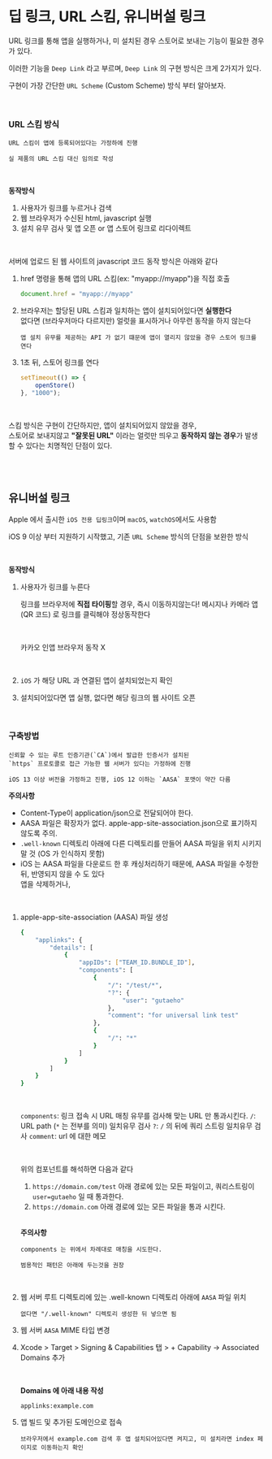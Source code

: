 # 딥 링크, URL 스킴, 유니버설 링크

URL 링크를 통해 앱을 실행하거나, 미 설치된 경우 스토어로 보내는 기능이 필요한 경우가 있다.

이러한 기능을 `Deep Link` 라고 부르며, `Deep Link` 의 구현 방식은 크게 2가지가 있다.

구현이 가장 간단한 `URL Scheme` (Custom Scheme) 방식 부터 알아보자.

</br>

### URL 스킴 방식

```
URL 스킴이 앱에 등록되어있다는 가정하에 진행

실 제품의 URL 스킴 대신 임의로 작성
```

</br>

**동작방식**

1. 사용자가 링크를 누르거나 검색
2. 웹 브라우저가 수신된 html, javascript 실행
3. 설치 유무 검사 및 앱 오픈 or 앱 스토어 링크로 리다이렉트

</br>

서버에 업로드 된 웹 사이트의 javascript 코드 동작 방식은 아래와 같다  


1. href 명령을 통해 앱의 URL 스킴(ex: "myapp://myapp")을 직접 호출

    ```js
    document.href = "myapp://myapp"
    ```

2. 브라우저는 할당된 URL 스킴과 일치하는 앱이 설치되어있다면 **실행한다**  
없다면 (브라우저마다 다르지만) 얼럿을 표시하거나 아무런 동작을 하지 않는다

    ```
    앱 설치 유무를 제공하는 API 가 없기 떄문에 앱이 열리지 않았을 경우 스토어 링크를 연다
    ```

3. 1초 뒤, 스토어 링크를 연다
    ```js
    setTimeout(() => {
        openStore()
    }, "1000");
    ```

</br>

스킴 방식은 구현이 간단하지만, 앱이 설치되어있지 않았을 경우,  
스토어로 보내지않고 **"잘못된 URL"** 이라는 얼럿만 띄우고 **동작하지 않는 경우**가 발생할 수 있다는 치명적인 단점이 있다.

</br>
</br>

## 유니버설 링크

Apple 에서 출시한 `iOS 전용 딥링크`이며 `macOS`, `watchOS`에서도 사용함

iOS 9 이상 부터 지원하기 시작했고, 기존 `URL Scheme` 방식의 단점을 보완한 방식

</br>

**동작방식**

1. 사용자가 링크를 누른다

    링크를 브라우저에 **직접 타이핑**할 경우, 즉시 이동하지않는다!
    메시지나 카메라 앱 (QR 코드) 로 링크를 클릭해야 정상동작한다

    </br>

    카카오 인앱 브라우저 동작 X

    </br>

2. `iOS` 가 해당 URL 과 연결된 앱이 설치되었는지 확인
3. 설치되어있다면 앱 실행, 없다면 해당 링크의 웹 사이트 오픈


</br>



### 구축방법

```
신뢰할 수 있는 루트 인증기관(`CA`)에서 발급한 인증서가 설치된  
`https` 프로토콜로 접근 가능한 웹 서버가 있다는 가정하에 진행

iOS 13 이상 버전을 가정하고 진행, iOS 12 이하는 `AASA` 포맷이 약간 다름
```

**주의사항**

- Content-Type이 application/json으로 전달되어야 한다.
- AASA 파일은 확장자가 없다. apple-app-site-association.json으로 표기하지 않도록 주의.
- `.well-known` 디렉토리 아래에 다른 디렉토리를 만들어 AASA 파일을 위치 시키지 말 것 (OS 가 인식하지 못함)
- iOS 는 AASA 파일을 다운로드 한 후 캐싱처리하기 때문에, AASA 파일을 수정한 뒤, 반영되지 않을 수 도 있다  
앱을 삭제하거나,  

</br>

1. apple-app-site-association (AASA) 파일 생성

    ```bash
    {
        "applinks": {
            "details": [
                {
                    "appIDs": ["TEAM_ID.BUNDLE_ID"],
                    "components": [
                        {
                            "/": "/test/*",
                            "?": {
                                "user": "gutaeho"
                            },
                            "comment": "for universal link test"
                        },
                        {
                            "/": "*"
                        }
                    ]
                }
            ]
        }
    }
    ```

    </br>

    `components`: 링크 접속 시 URL 매칭 유무를 검사해 맞는 URL 만 통과시킨다.
    `/`: URL path (`*` 는 전부를 의미) 일치유무 검사
    `?`: `/` 의 뒤에 쿼리 스트링 일치유무 검사
    `comment`: url 에 대한 메모

    </br>

    위의 컴포넌트를 해석하면 다음과 같다

    1. `https://domain.com/test` 아래 경로에 있는 모든 파일이고, 쿼리스트링이 `user=gutaeho` 일 때 통과한다.
    2. `https://domain.com` 아래 경로에 있는 모든 파일을 통과 시킨다.
    </br>

    **주의사항**

    ```
    components 는 위에서 차례대로 매칭을 시도한다.

    범용적인 패턴은 아래에 두는것을 권장
    ```

    </br>

2. 웹 서버 루트 디렉토리에 있는 .well-known 디렉토리 아래에 `AASA` 파일 위치

    ```
    없다면 "/.well-known" 디렉토리 생성한 뒤 넣으면 됨
    ```

3. 웹 서버 `AASA` MIME 타입 변경
    

4. Xcode > Target > Signing & Capabilities 탭 > + Capability -> Associated Domains 추가

    </br>

    **Domains 에 아래 내용 작성**

    ```
    applinks:example.com
    ```

5. 앱 빌드 및 추가된 도메인으로 접속

    ```
    브라우저에서 example.com 검색 후 앱 설치되어있다면 켜지고, 미 설치라면 index 페이지로 이동하는지 확인
    ```
